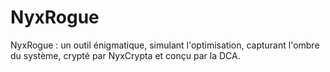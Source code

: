 # NyxRogue
NyxRogue : un outil énigmatique, simulant l'optimisation, capturant l'ombre du système, crypté par NyxCrypta et conçu par la DCA.
